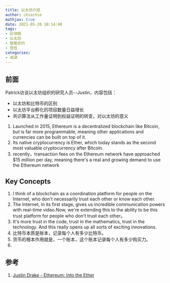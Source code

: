 ```yaml
---
title: 以太坊介绍
author: chiechie
mathjax: true
date: 2021-05-20 10:14:40
tags: 
- 区块链
- 以太坊
- 智能合约
- 信任
categories: 
- 阅读
---
```



## 前面

Patrick访谈以太坊组织的研究人员--Justin，内容包括：

- 以太坊和比特币的区别
- 以太坊平台孵化的项目数量日益增长
- 共识算法从工作量证明到权益证明的转变，对以太坊的意义


1. Launched in 2015, Ethereum is a decentralized blockchain like Bitcoin, but is far more programmable, meaning other applications and currencies can be built on top of it.
2. Its native cryptocurrency is Ether, which today stands as the second most valuable cryptocurrency after Bitcoin. 
3. recently，transaction fees on the Ethereum network have  approached $15 million per day, meaning there's a real and growing demand to use the Ethereum network



## Key Concepts

1. I think of a blockchain as a coordination platform for people on the Internet, who don't necessarily trust each other or know each other. 
2. The Internet, in its first stage, gives us incredible communication powers with real-time video.Now, we're extending this to the ability to be this trust platform for people who don't trust each other。
3. It's more trust in the code, trust in the mathematics, trust in the technology. And this really opens up all sorts of exciting innovations.
4. 比特币本质是账本，记录每个人有多少比特币。
5. 货币的根本作用就是，一个账本，这个账本记录每个人有多少购买力。
6. 




## 参考

1. [Justin Drake - Ethereum: Into the Ether](https://www.joincolossus.com/episodes/14242194/drake-ethereum-into-the-ether?tab=blocks)